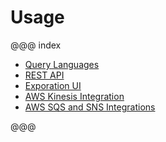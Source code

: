 # Usage

@@@ index

* [Query Languages](query_languages.md)
* [REST API](rest_api.md)
* [Exporation UI](exploration_ui.md)
* [AWS Kinesis Integration](aws_kinesis.md)
* [AWS SQS and SNS Integrations](aws_sns_sqs.md)

@@@
